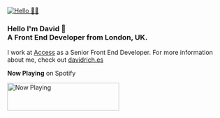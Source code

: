 [![Hello 👋🏻](https://media-exp1.licdn.com/dms/image/C4E16AQHn15sndCqhMw/profile-displaybackgroundimage-shrink_350_1400/0?e=1599696000&v=beta&t=xLJJN6fM2erSVTE-KUepW_2_P2MLuvWC2gcIwdz0ms4)](https://davidrich.es)

### Hello I'm David 👋 <br>A Front End Developer from London, UK.
I work at [Access](https://www.weareaccess.co.uk/) as a Senior Front End Developer. For more information about me, check out [davidrich.es](https://davidrich.es)

**Now Playing** on Spotify

<a href="https://now-playing-ochre.vercel.app/now-playing?open">
    <img src="https://now-playing-ochre.vercel.app/now-playing" width="256" height="64" alt="Now Playing">
</a>
